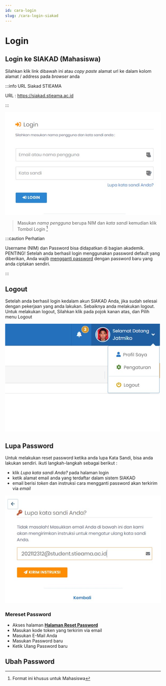```yaml
---
id: cara-login
slug: /cara-login-siakad
---
```


# Login

## Login ke SIAKAD (Mahasiswa)

Silahkan klik link dibawah ini atau _copy paste_ alamat url ke dalam kolom alamat / address pada _browser_ anda

:::info URL Siakad STIEAMA

URL : https://siakad.stieama.ac.id

:::

![Halaman Login SIAKAD](./img/hal-login.jpg)

> Masukan _nama pengguna_ berupa NIM dan _kata sandi_ kemudian klik Tombol Login [^1]

:::caution Perhatian

Username (NIM) dan Password bisa didapatkan di bagian akademik.
PENTING! Setelah anda berhasil login menggunakan password default yang diberikan, Anda wajib [mengganti password](#ubah-password) dengan password baru yang anda ciptakan sendiri.

:::

## Logout

Setelah anda berhasil login kedalam akun SIAKAD Anda, jika sudah selesai dengan pekerjaan yang anda lakukan.
Sebaiknya anda melakukan logout. Untuk melakukan logout, Silahkan klik pada pojok kanan atas, dan Pilih menu Logout

![Logout SIAKAD](./img/logout.jpg)

## Lupa Password

Untuk melakukan reset password ketika anda lupa Kata Sandi, bisa anda lakukan sendiri.
ikuti langkah-langkah sebagai berikut :

- klik _Lupa kata sandi Anda?_ pada halaman login
- ketik alamat email anda yang terdaftar dalam sistem SIAKAD
- email berisi _token_ dan instruksi cara mengganti password akan terkirim via _email_

![Reset Password SIAKAD](./img/lupa-password.jpg)

### Mereset Password

- Akses halaman **[Halaman Reset Password](https://siakad.stieama.ac.id/reset-password)**
- Masukan kode token yang terkirim via email
- Masukan E-Mail Anda
- Masukan Password baru
- Ketik Ulang Password baru

## Ubah Password

[^1]: Format ini khusus untuk Mahasiswa
